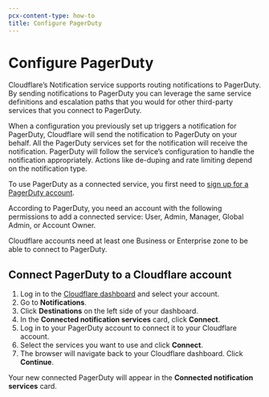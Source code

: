 ```yaml
---
pcx-content-type: how-to
title: Configure PagerDuty
---
```


# Configure PagerDuty

Cloudflare’s Notification service supports routing notifications to PagerDuty. By sending notifications to PagerDuty you can leverage the same service definitions and escalation paths that you would for other third-party services that you connect to PagerDuty.

When a configuration you previously set up triggers a notification for PagerDuty, Cloudflare will send the notification to PagerDuty on your behalf. All the PagerDuty services set for the notification will receive the notification. PagerDuty will follow the service’s configuration to handle the notification appropriately. Actions like de-duping and rate limiting depend on the notification type.

To use PagerDuty as a connected service, you first need to [sign up for a PagerDuty account](https://www.pagerduty.com/sign-up/).

<Aside type="note">

According to PagerDuty, you need an account with the following permissions to add a connected service: User, Admin, Manager, Global Admin, or Account Owner.

Cloudflare accounts need at least one Business or Enterprise zone to be able to connect to PagerDuty.

</Aside>

## Connect PagerDuty to a Cloudflare account

1.  Log in to the [Cloudflare dashboard](https://dash.cloudflare.com/login) and select your account.
2.  Go to **Notifications**.
3.  Click **Destinations** on the left side of your dashboard.
4.  In the **Connected notification services** card, click **Connect**.
5.  Log in to your PagerDuty account to connect it to your Cloudflare account.
6.  Select the services you want to use and click **Connect**.
7.  The browser will navigate back to your Cloudflare dashboard. Click **Continue**.

Your new connected PagerDuty will appear in the **Connected notification services** card.
